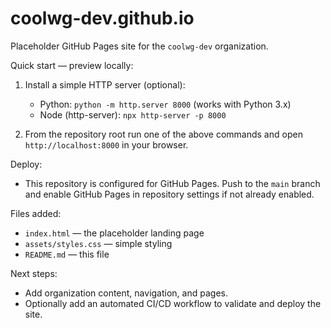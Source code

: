# coolwg-dev.github.io

Placeholder GitHub Pages site for the `coolwg-dev` organization.

Quick start — preview locally:

1. Install a simple HTTP server (optional):
   - Python: `python -m http.server 8000` (works with Python 3.x)
   - Node (http-server): `npx http-server -p 8000`

2. From the repository root run one of the above commands and open `http://localhost:8000` in your browser.

Deploy:

- This repository is configured for GitHub Pages. Push to the `main` branch and enable GitHub Pages in repository settings if not already enabled.

Files added:

- `index.html` — the placeholder landing page
- `assets/styles.css` — simple styling
- `README.md` — this file

Next steps:

- Add organization content, navigation, and pages.
- Optionally add an automated CI/CD workflow to validate and deploy the site.
